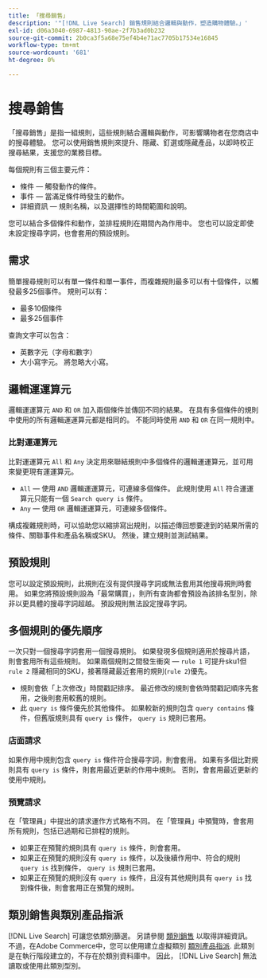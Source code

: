 ```yaml
---
title: 「搜尋銷售」
description: '"[!DNL Live Search] 銷售規則結合邏輯與動作，塑造購物體驗。」'
exl-id: d06a3040-6987-4813-90ae-2f7b3ad0b232
source-git-commit: 2b0ca3f5a68e75ef4b4e71ac7705b17534e16845
workflow-type: tm+mt
source-wordcount: '681'
ht-degree: 0%

---
```


# 搜尋銷售

「搜尋銷售」是指一組規則，這些規則結合邏輯與動作，可影響購物者在您商店中的搜尋體驗。 您可以使用銷售規則來提升、隱藏、釘選或隱藏產品，以即時校正搜尋結果，支援您的業務目標。

每個規則有三個主要元件：

* 條件 — 觸發動作的條件。
* 事件 — 當滿足條件時發生的動作。
* 詳細資訊 — 規則名稱，以及選擇性的時間範圍和說明。

您可以結合多個條件和動作，並排程規則在期間內為作用中。 您也可以設定即使未設定搜尋字詞，也會套用的預設規則。

## 需求

簡單搜尋規則可以有單一條件和單一事件，而複雜規則最多可以有十個條件，以觸發最多25個事件。
規則可以有：

* 最多10個條件
* 最多25個事件

查詢文字可以包含：

* 英數字元（字母和數字）
* 大小寫字元。 將忽略大小寫。

## 邏輯運運算元

邏輯運運算元 `AND` 和 `OR` 加入兩個條件並傳回不同的結果。 在具有多個條件的規則中使用的所有邏輯運運算元都是相同的。 不能同時使用 `AND` 和 `OR` 在同一規則中。

### 比對運運算元

比對運運算元 `All` 和 `Any` 決定用來聯結規則中多個條件的邏輯運運算元，並可用來變更現有運運算元。

* `All`  — 使用 `AND` 邏輯運運算元，可連線多個條件。 此規則使用 `All` 符合運運算元只能有一個 `Search query is` 條件。
* `Any`  — 使用 `OR` 邏輯運運算元，可連線多個條件。

構成複雜規則時，可以協助您以縮排寫出規則，以描述傳回想要達到的結果所需的條件、關聯事件和產品名稱或SKU。 然後，建立規則並測試結果。

## 預設規則

您可以設定預設規則，此規則在沒有提供搜尋字詞或無法套用其他搜尋規則時套用。 如果您將預設規則設為「最常購買」，則所有查詢都會預設為該排名型別，除非以更具體的搜尋字詞超越。 預設規則無法設定搜尋字詞。

## 多個規則的優先順序

一次只對一個搜尋字詞套用一個搜尋規則。
如果發現多個規則適用於搜尋片語，則會套用所有這些規則。 如果兩個規則之間發生衝突 — `rule 1` 可提升sku1但 `rule 2` 隱藏相同的SKU，接著隱藏最近套用的規則(`rule 2`)優先。

* 規則會依「上次修改」時間戳記排序。 最近修改的規則會依時間戳記順序先套用，之後則套用較舊的規則。
* 此 `query is` 條件優先於其他條件。 如果較新的規則包含 `query contains` 條件，但舊版規則具有 `query is` 條件， `query is` 規則已套用。

### 店面請求

如果作用中規則包含 `query is` 條件符合搜尋字詞，則會套用。 如果有多個比對規則具有 `query is` 條件，則套用最近更新的作用中規則。
否則，會套用最近更新的使用中規則。

### 預覽請求

在「管理員」中提出的請求運作方式略有不同。 在「管理員」中預覽時，會套用所有規則，包括已過期和已排程的規則。

* 如果正在預覽的規則具有 `query is` 條件，則會套用。
* 如果正在預覽的規則沒有 `query is` 條件，以及後續作用中、符合的規則 `query is` 找到條件， `query is` 規則已套用。
* 如果正在預覽的規則沒有 `query is` 條件，且沒有其他規則具有 `query is` 找到條件後，則會套用正在預覽的規則。

## 類別銷售與類別產品指派

[!DNL Live Search] 可讓您依類別篩選。 另請參閱 [類別銷售](category-merch.md) 以取得詳細資訊。
不過，在Adobe Commerce中，您可以使用建立虛擬類別 [類別產品指派](https://experienceleague.adobe.com/docs/commerce-admin/catalog/categories/products-in-category/categories-product-assignments.html). 此類別是在執行階段建立的，不存在於類別資料庫中。 因此， [!DNL Live Search] 無法讀取或使用此類別型別。
